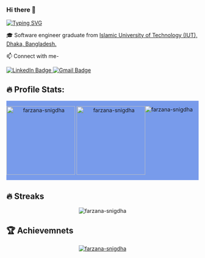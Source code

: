 ### Hi there 👋

<!--
**farzana-snigdha/farzana-snigdha** is a ✨ _special_ ✨ repository because its `README.md` (this file) appears on your GitHub profile.

Here are some ideas to get you started:

- 🔭 I’m currently working on ...
- 🌱 I’m currently learning ...
- 👯 I’m looking to collaborate on ...
- 🤔 I’m looking for help with ...
- 💬 Ask me about ...
- 📫 How to reach me: ...
- 😄 Pronouns: ...
- ⚡ Fun fact: ...
-->

[![Typing SVG](https://readme-typing-svg.demolab.com?font=Fira+Code&weight=500&pause=1000&color=5688F7&width=435&lines=I+am+Farzana+Tabassum)](https://git.io/typing-svg)
<p>
🎓 Software engineer graduate from <a href="https://www.iutoic-dhaka.edu/"> Islamic University of Technology (IUT), Dhaka, Bangladesh. </a>
</p>

📫 Connect with me-
<div id="badges">
<a href="https://www.linkedin.com/in/farzana-tabassum-334571183/">
    <img src="https://img.shields.io/badge/LinkedIn-blue?style=for-the-badge&logo=linkedin&logoColor=white" alt="LinkedIn Badge"/>
  </a>
  <a href="mailto:farzana@iut-dhaka.edu">
  <img src="https://img.shields.io/badge/Gmail-red?style=for-the-badge&logo=gmail&logoColor=white" alt="Gmail Badge"/>
  </a>
</div>


<!-- ### :woman_technologist: About Me :
- 🎓 Software engineer graduate from <a href="https://www.iutoic-dhaka.edu/"> Islamic University of Technology (IUT), Dhaka, Bangladesh. </a>

 -->

## 🔥 Profile Stats:
<div style="display: flex; flex-wrap: wrap; background-color: #5481e7c7;">
<p align="center">
        <img align = "center" height="180em" src="https://github-readme-stats.vercel.app/api?username=farzana-snigdha&hide_border=true&show_icons=true&locale=en&theme=tokyonight" alt="farzana-snigdha" />
        <img align = "center" height="180em" src="https://github-readme-stats.vercel.app/api/top-langs?username=farzana-snigdha&hide_border=true&show_icons=true&locale=en&layout=compact&theme=tokyonight" alt="farzana-snigdha" />
    </p>
    <p align="center"><img align="center" src="https://github-readme-streak-stats.herokuapp.com?user=farzana-snigdha&theme=tokyonight-duo&hide_border=true" alt="farzana-snigdha" /></p>

</div>

## 🔥 Streaks
<!-- [![GitHub Streak](https://github-readme-streak-stats.herokuapp.com?user=farzana-snigdha&theme=transparent&hide_border=true)](https://git.io/streak-stats) -->
<!-- <p><img align="center" src="https://github-readme-streak-stats.herokuapp.com/?user=farzana-snigdha&theme=black-ice&hide_border=true&stroke=0000&background=0D1117&ring=e05397&fire=e05397&currStreakLabel=e05397" alt="farzana-snigdha" /></p> -->
<p align="center"><img align="center" src="https://github-readme-streak-stats.herokuapp.com?user=farzana-snigdha&theme=tokyonight-duo&hide_border=true" alt="farzana-snigdha" /></p>

## 🏆 Achievemnets
<p align="center"> <a href="https://github.com/ryo-ma/github-profile-trophy"><img src="https://github-profile-trophy.vercel.app/?username=farzana-snigdha&theme=tokyonight-duo&hide_border=true" alt="farzana-snigdha" /></a> </p>
